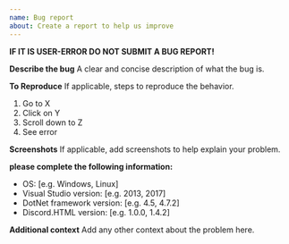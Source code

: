 ```yaml
---
name: Bug report
about: Create a report to help us improve
---
```


**IF IT IS USER-ERROR DO NOT SUBMIT A BUG REPORT!**

**Describe the bug**
A clear and concise description of what the bug is.

**To Reproduce**
If applicable, steps to reproduce the behavior.
1. Go to X
2. Click on Y
3. Scroll down to Z
4. See error

**Screenshots**
If applicable, add screenshots to help explain your problem.

**please complete the following information:**
 - OS: [e.g. Windows, Linux]
 - Visual Studio version: [e.g. 2013, 2017] 
 - DotNet framework version: [e.g. 4.5, 4.7.2]
 - Discord.HTML version: [e.g. 1.0.0, 1.4.2]

**Additional context**
Add any other context about the problem here.
